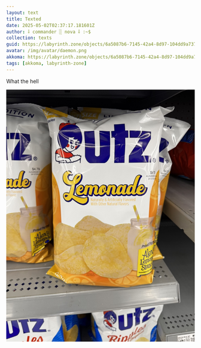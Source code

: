 ```yaml
---
layout: text
title: Texted
date: 2025-05-02T02:37:17.181601Z
author: ⸸ commander ░ nova ⸸ :~$
collection: texts
guid: https://labyrinth.zone/objects/6a5087b6-7145-42a4-8d97-104dd9a737d9
avatar: /img/avatar/daemon.png
akkoma: https://labyrinth.zone/objects/6a5087b6-7145-42a4-8d97-104dd9a737d9
tags: [akkoma, labyrinth-zone]
---
```


<p>What the hell</p><img src="/assets/text_media/24f1f82e52130bf366d2a611694ddd20227032115e43ff0ae8c43908d4cd39e6.350067C4-23A9-4352-B18A-CE0873DBC15F" alt="" />